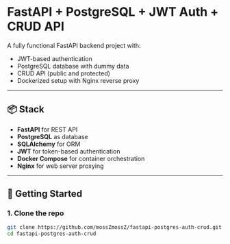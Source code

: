 # FastAPI + PostgreSQL + JWT Auth + CRUD API

A fully functional FastAPI backend project with:

- JWT-based authentication
- PostgreSQL database with dummy data
- CRUD API (public and protected)
- Dockerized setup with Nginx reverse proxy

---

## 📦 Stack

- **FastAPI** for REST API
- **PostgreSQL** as database
- **SQLAlchemy** for ORM
- **JWT** for token-based authentication
- **Docker Compose** for container orchestration
- **Nginx** for web server proxying

---

## 🚀 Getting Started

### 1. Clone the repo

```bash
git clone https://github.com/mossZmossZ/fastapi-postgres-auth-crud.git
cd fastapi-postgres-auth-crud
